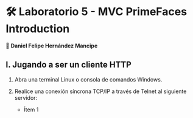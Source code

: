 # :hammer_and_wrench: Laboratorio 5 - MVC PrimeFaces Introduction

:pushpin: **Daniel Felipe Hernández Mancipe**
<br/>

## I. Jugando a ser un cliente HTTP

1.  Abra una terminal Linux o consola de comandos Windows.

2.  Realice una conexión síncrona TCP/IP a través de Telnet al siguiente servidor:

      * Ítem 1 